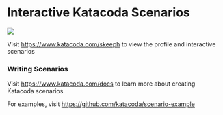 # Interactive Katacoda Scenarios

[![](http://shields.katacoda.com/katacoda/skeeph/count.svg)](https://www.katacoda.com/skeeph "Get your profile on Katacoda.com")

Visit https://www.katacoda.com/skeeph to view the profile and interactive scenarios

### Writing Scenarios
Visit https://www.katacoda.com/docs to learn more about creating Katacoda scenarios

For examples, visit https://github.com/katacoda/scenario-example
